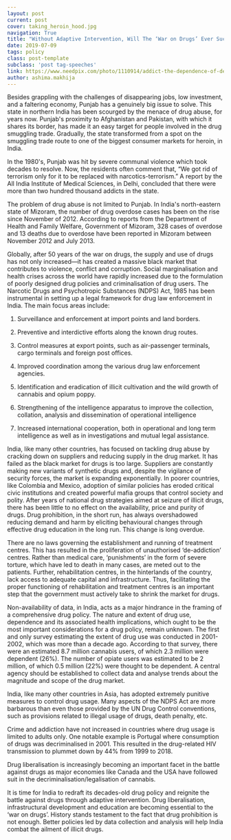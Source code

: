 ```yaml
---
layout: post
current: post
cover: taking_heroin_hood.jpg
navigation: True
title: "Without Adaptive Intervention, Will The ‘War on Drugs’ Ever Succeed?"
date: 2019-07-09
tags: policy
class: post-template
subclass: 'post tag-speeches'
link: https://www.needpix.com/photo/1110914/addict-the-dependence-of-dependent-drug-addiction-man-drug-dependence-an-injection-heroin-syringe
author: ashima.makhija
---
```

Besides grappling with the challenges of disappearing jobs, low investment, and a faltering economy, Punjab has a genuinely big issue to solve. This state in northern India has been scourged by the menace of drug abuse, for years now. Punjab's proximity to Afghanistan and Pakistan, with which it shares its border, has made it an easy target for people involved in the drug smuggling trade. Gradually, the state transformed from a spot on the smuggling trade route to one of the biggest consumer markets for heroin, in India.

  

In the 1980's, Punjab was hit by severe communal violence which took decades to resolve. Now, the residents often comment that, “We got rid of terrorism only for it to be replaced with narcotics-terrorism.” A report by the All India Institute of Medical Sciences, in Delhi, concluded that there were more than two hundred thousand addicts in the state.

  

The problem of drug abuse is not limited to Punjab. In India's north-eastern state of Mizoram, the number of drug overdose cases has been on the rise since November of 2012. According to reports from the Department of Health and Family Welfare, Government of Mizoram, 328 cases of overdose and 13 deaths due to overdose have been reported in Mizoram between November 2012 and July 2013.

  

Globally, after 50 years of the war on drugs, the supply and use of drugs has not only increased—it has created a massive black market that contributes to violence, conflict and corruption. Social marginalisation and health crises across the world have rapidly increased due to the formulation of poorly designed drug policies and criminalisation of drug users. The Narcotic Drugs and Psychotropic Substances (NDPS) Act, 1985 has been instrumental in setting up a legal framework for drug law enforcement in India. The main focus areas include:

1.  Surveillance and enforcement at import points and land borders.
    
2.  Preventive and interdictive efforts along the known drug routes.
    
3.  Control measures at export points, such as air-passenger terminals, cargo terminals and foreign post offices.
    
4.  Improved coordination among the various drug law enforcement agencies.
    
5.  Identification and eradication of illicit cultivation and the wild growth of cannabis and opium poppy.
    
6.  Strengthening of the intelligence apparatus to improve the collection, collation, analysis and dissemination of operational intelligence
    
7.  Increased international cooperation, both in operational and long term intelligence as well as in investigations and mutual legal assistance.
    

India, like many other countries, has focused on tackling drug abuse by cracking down on suppliers and reducing supply in the drug market. It has failed as the black market for drugs is too large. Suppliers are constantly making new variants of synthetic drugs and, despite the vigilance of security forces, the market is expanding exponentially. In poorer countries, like Colombia and Mexico, adoption of similar policies has eroded critical civic institutions and created powerful mafia groups that control society and polity. After years of national drug strategies aimed at seizure of illicit drugs, there has been little to no effect on the availability, price and purity of drugs. Drug prohibition, in the short run, has always overshadowed reducing demand and harm by eliciting behavioural changes through effective drug education in the long run. This change is long overdue.

  

There are no laws governing the establishment and running of treatment centres. This has resulted in the proliferation of unauthorised ‘de-addiction’ centres. Rather than medical care, ‘punishments’ in the form of severe torture, which have led to death in many cases, are meted out to the patients. Further, rehabilitation centres, in the hinterlands of the country, lack access to adequate capital and infrastructure. Thus, facilitating the proper functioning of rehabilitation and treatment centres is an important step that the government must actively take to shrink the market for drugs.

  

Non-availability of data, in India, acts as a major hindrance in the framing of a comprehensive drug policy. The nature and extent of drug use, dependence and its associated health implications, which ought to be the most important considerations for a drug policy, remain unknown. The first and only survey estimating the extent of drug use was conducted in 2001-2002, which was more than a decade ago. According to that survey, there were an estimated 8.7 million cannabis users, of which 2.3 million were dependent (26%). The number of opiate users was estimated to be 2 million, of which 0.5 million (22%) were thought to be dependent. A central agency should be established to collect data and analyse trends about the magnitude and scope of the drug market.

  

India, like many other countries in Asia, has adopted extremely punitive measures to control drug usage. Many aspects of the NDPS Act are more barbarous than even those provided by the UN Drug Control conventions, such as provisions related to illegal usage of drugs, death penalty, etc.

  

Crime and addiction have not increased in countries where drug usage is limited to adults only. One notable example is Portugal where consumption of drugs was decriminalised in 2001. This resulted in the drug-related HIV transmission to plummet down by 44% from 1999 to 2018.

  

Drug liberalisation is increasingly becoming an important facet in the battle against drugs as major economies like Canada and the USA have followed suit in the decriminalisation/legalisation of cannabis.

  

It is time for India to redraft its decades-old drug policy and reignite the battle against drugs through adaptive intervention. Drug liberalisation, infrastructural development and education are becoming essential to the ‘war on drugs’. History stands testament to the fact that drug prohibition is not enough. Better policies led by data collection and analysis will help India combat the ailment of illicit drugs.
